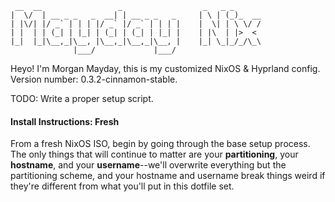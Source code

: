 ``` 
 __  __                 _                  _   _ _      
|  \/  | __ _ _   _  __| | __ _ _   _     | \ | (_)_  __
| |\/| |/ _` | | | |/ _` |/ _` | | | |    |  \| | \ \/ /
| |  | | (_| | |_| | (_| | (_| | |_| |    | |\  | |>  < 
|_|  |_|\__,_|\__, |\__,_|\__,_|\__, |    |_| \_|_/_/\_\
              |___/             |___/                   
```


Heyo! I'm Morgan Mayday, this is my customized NixOS & Hyprland config. Version number: 0.3.2-cinnamon-stable.

TODO: Write a proper setup script.

#### Install Instructions: Fresh
From a fresh NixOS ISO, begin by going through the base setup process. The only things that will continue to matter are your **partitioning**, your **hostname**, and your **username**--we'll overwrite everything but the partitioning scheme, and your hostname and username break things weird if they're different from what you'll put in this dotfile set.

